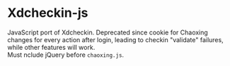 # Xdcheckin-js
JavaScript port of Xdcheckin. Deprecated since cookie for Chaoxing changes for every action after login, leading to checkin "validate" failures, while other features will work. <br>
Must nclude jQuery before ```chaoxing.js```.
